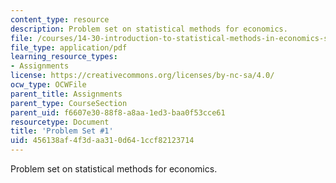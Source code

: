 ```yaml
---
content_type: resource
description: Problem set on statistical methods for economics.
file: /courses/14-30-introduction-to-statistical-methods-in-economics-spring-2009/456138af4f3daa310d641ccf82123714_MIT14_30s09_pset01.pdf
file_type: application/pdf
learning_resource_types:
- Assignments
license: https://creativecommons.org/licenses/by-nc-sa/4.0/
ocw_type: OCWFile
parent_title: Assignments
parent_type: CourseSection
parent_uid: f6607e30-88f8-a8aa-1ed3-baa0f53cce61
resourcetype: Document
title: 'Problem Set #1'
uid: 456138af-4f3d-aa31-0d64-1ccf82123714
---
```

Problem set on statistical methods for economics.